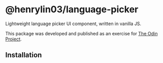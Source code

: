 # @henrylin03/language-picker

Lightweight language picker UI component, written in vanilla JS.

This package was developed and published as an exercise for [The Odin Project](https://www.theodinproject.com/lessons/node-path-javascript-dynamic-user-interface-interactions).

## Installation
